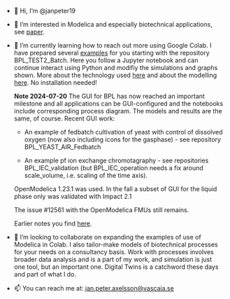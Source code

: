 - 👋 Hi, I’m @janpeter19
- 👀 I’m interested in Modelica and especially biotechnical applications, see
[paper](https://www.researchgate.net/publication/378889007_Design_ideas_behind_Bioprocess_Library_for_Modelica).
- 🌱 I’m currently learning how to reach out more using Google Colab. I have prepared several 
[examples](https://github.com/janpeter19/References/blob/main/Examples_used.md)
for you starting with the repository BPL_TEST2_Batch. Here you follow a Jupyter notebook and can continue interact using Python and modifiy the simulations and graphs shown. More about the technology used
[here](https://github.com/janpeter19/References/blob/main/Technology_used.md) and about the modelling 
[here](https://github.com/janpeter19/References/blob/main/Modelling_used.md).
No installation needed! 

  **Note 2024-07-20**
  The GUI for BPL has now reached an important milestone and all applications can be GUI-configured and the notebooks include corresponding process diagram. The models and results are the same, of course. Recent GUI work:

  * An example of fedbatch cultivation of yeast with control of dissolved oxygen (now also including icons for the gasphase) - see repository BPL\_YEAST\_AIR\_Fedbatch

  * An example pf ion exchange chromotagraphy - see repositories BPL\_IEC\_validation (but BPL\_IEC\_operation needs a fix around scale_volume, i.e. scaling of the time axis).

  OpenModelica 1.23.1 was used. In the fall a subset of GUI for the liquid phase only was validated with Impact 2.1 

  The issue #12561 with the OpenModelica FMUs still remains.

  Earlier notes you find [here](https://github.com/janpeter19/References/blob/main/Notes.md).

- 💞️ I’m looking to collaborate on expanding the examples of use of Modelica in Colab. I also tailor-make models of biotechnical processes for your needs on a consultancy basis. Work with processes involves broader data analysis and is a part of my work, and simulation is just one tool, but an important one. Digital Twins is a catchword these days and part of what I do.

- 📫 You can reach me at: jan.peter.axelsson@vascaia.se

<!---
janpeter19/janpeter19 is a ✨ special ✨ repository because its `README.md` (this file) appears on your GitHub profile.
You can click the Preview link to take a look at your changes.
--->
